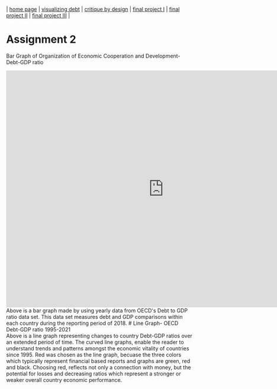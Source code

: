 | [home page](https://cmustudent.github.io/tswd-portfolio-templates/) | [visualizing debt](visualizing-government-debt) | [critique by design](critique-by-design) | [final project I](final-project-part-one) | [final project II](final-project-part-two) | [final project III](final-project-part-three) |

# Assignment 2 
Bar Graph of Organization of Economic Cooperation and Development- Debt-GDP ratio
<iframe src="https://data.oecd.org/chart/6Y49" width="850" height="638" style="border: 0" mozallowfullscreen="true" webkitallowfullscreen="true" allowfullscreen="true"><a href="https://data.oecd.org/chart/6Y49" target="_blank">OECD Chart: General government debt, Total, % of GDP, Annual, 2018</a></iframe>
Above is a bar graph made by using yearly data from OECD's Debt to GDP ratio data set. This data set measures debt and GDP comparisons within each country during the reporting period of 2018. 
# Line Graph- OECD Debt-GDP ratio 1995-2021
<div class="flourish-embed flourish-chart" data-src="visualisation/12596885"><script src="https://public.flourish.studio/resources/embed.js"></script></div>
Above is a line graph representing  changes to country Debt-GDP ratios over an extended period of time. The curved line graphs, enable the reader to understand trends and patterns amongst the economic vitality of countries since 1995.  Red was chosen as the line graph, becuase the three colors which typically represent financial based reports and graphs are green, red and black.  Choosing red, reflects not only a connection with money, but the potential for losses and decreasing ratios which represent a stronger or weaker overall country economic  performance. 
